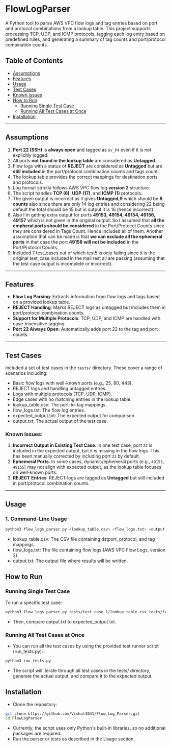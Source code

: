 # FlowLogParser

A Python tool to parse AWS VPC flow logs and tag entries based on port and protocol combinations from a lookup table. This project supports processing TCP, UDP, and ICMP protocols, tagging each log entry based on predefined rules, and generating a summary of tag counts and port/protocol combination counts.

## Table of Contents
- [Assumptions](#assumptions)
- [Features](#features)
- [Usage](#usage)
- [Test Cases](#test-cases)
- [Known Issues](#known-issues)
- [How to Run](#how-to-run)
  - [Running Single Test Case](#running-single-test-case)
  - [Running All Test Cases at Once](#running-all-test-cases-at-once)
- [Installation](#installation)

---

## Assumptions
1. **Port 22 (SSH)** is **always open** and tagged as `sv_P4` even if it is not explicitly logged.
2. All ports **not found in the lookup table** are considered as **Untagged**.
3. Flow logs with a status of **REJECT** are considered as **Untagged** but are **still included** in the port/protocol combination counts and tags count.
4. The lookup table provides the correct mappings for destination ports and protocols.
5. Log format strictly follows AWS VPC flow log **version 2** structure.
6. The script handles **TCP (6)**, **UDP (17)**, and **ICMP (1)** protocols.
7. The given output is incorrect as it gives **Untagged,9** which should be **8 counts** also since there are only 14 log entries and considering 22 being default the total should be 15 but in output it is 16 (hence incorrect).
8. Also I'm getting extra output for ports **49153, 49154, 49154, 49156, 49157** which is not given in the original output. So I assumed that **all the empheral ports should be considered** in the Port/Protocol Counts since they are considered in Tags Count. Hence included all of them. Another assumption that can be made is that **we can exclude all the ephemeral ports** in that case the port **49158 will not be included** in the Port/Protocol Counts.
9. Included 7 test_cases out of which test5 is only failing since it is the original test_case included in the mail rest all are passing (assuming that the test case output is incomplete or incorrect).
---

## Features
- **Flow Log Parsing**: Extracts information from flow logs and tags based on a provided lookup table.
- **REJECT Handling**: Marks REJECT logs as untagged but includes them in port/protocol combination counts.
- **Support for Multiple Protocols**: TCP, UDP, and ICMP are handled with case-insensitive tagging.
- **Port 22 Always Open**: Automatically adds port 22 to the tag and port counts.

---

## Test Cases
Included a set of test cases in the `tests/` directory. These cover a range of scenarios including:
- Basic flow logs with well-known ports (e.g., 25, 80, 443).
- REJECT logs and handling untagged entries.
- Logs with multiple protocols (TCP, UDP, ICMP).
- Edge cases with no matching entries in the lookup table.
- lookup_table.csv: The port-to-tag mappings.
- flow_logs.txt: The flow log entries.
- expected_output.txt: The expected output for comparison.
- output.txt: The actual output of the test case.

### Known Issues:
1. **Incorrect Output in Existing Test Case**: In one test case, port `22` is included in the expected output, but it is missing in the flow logs. This has been manually corrected by including port `22` by default.
2. **Ephemeral Ports**: In some cases, dynamic/ephemeral ports (e.g., `49153`, `49155`) may not align with expected output, as the lookup table focuses on well-known ports.
3. **REJECT Entries**: REJECT logs are tagged as **Untagged** but still included in port/protocol combination counts.

---

## Usage
### 1. Command-Line Usage
```bash
python3 flow_logs_parser.py <lookup_table.csv> <flow_logs.txt> <output.txt>
```
- lookup_table.csv: The CSV file containing dstport, protocol, and tag mappings.
- flow_logs.txt: The file containing flow logs (AWS VPC Flow Logs, version 2).
- output.txt: The output file where results will be written.

## How to Run
### Running Single Test Case
To run a specific test case:

```bash
python3 flow_logs_parser.py tests/test_case_1/lookup_table.csv tests/test_case_1/flow_logs.txt tests/test_case_1/output.txt
```
- Then, compare output.txt to expected_output.txt.

### Running All Test Cases at Once
- You can run all the test cases by using the provided test runner script (run_tests.py):

```bash
python3 run_tests.py
```
- The script will iterate through all test cases in the tests/ directory, generate the actual output, and compare it to the expected output.

## Installation
- Clone the repository:

```bash
git clone https://github.com/Vishal3041/Flow_Log_Parser.git
cd FlowLogParser
```
- Currently, the script uses only Python's built-in libraries, so no additional packages are required.
- Run the parser or tests as described in the Usage section.

